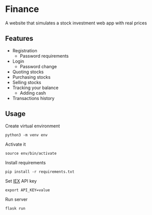 # Finance
A website that simulates a stock investment web app with real prices
## Features
* Registration
    * Password requirements
* Login
    * Password change
* Quoting stocks
* Purchasing stocks
* Selling stocks
* Tracking your balance
    * Adding cash
* Transactions history
## Usage
Create virtual environment
```
python3 -m venv env
```

Activate it
```
source env/bin/activate
```

Install requirements
```
pip install -r requirements.txt
```

Set [IEX](https://iexcloud.io/) API key
```
export API_KEY=value
```

Run server
```
flask run
```